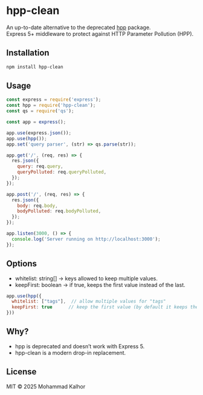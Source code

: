 # hpp-clean

An up-to-date alternative to the deprecated [hpp](https://www.npmjs.com/package/hpp) package.  
Express 5+ middleware to protect against HTTP Parameter Pollution (HPP).

## Installation

```bash
npm install hpp-clean
```
 ## Usage
```js
const express = require('express');
const hpp = require('hpp-clean');
const qs = require('qs');

const app = express();

app.use(express.json());
app.use(hpp());
app.set('query parser', (str) => qs.parse(str));

app.get('/', (req, res) => {
  res.json({
    query: req.query,
    queryPolluted: req.queryPolluted,
  });
});

app.post('/', (req, res) => {
  res.json({
    body: req.body,
    bodyPolluted: req.bodyPolluted,
  });
});

app.listen(3000, () => {
  console.log('Server running on http://localhost:3000');
});
```
## Options
- whitelist: string[] → keys allowed to keep multiple values.
- keepFirst: boolean → if true, keeps the first value instead of the last.
```js
app.use(hpp({
  whitelist: ["tags"],  // allow multiple values for "tags"
  keepFirst: true      // keep the first value (by default it keeps the last one)
}))
```
## Why?
- hpp is deprecated and doesn’t work with Express 5.
- hpp-clean is a modern drop-in replacement.
## License
MIT © 2025 Mohammad Kalhor
